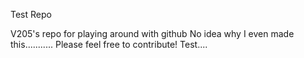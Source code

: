 
 Test Repo

V205's repo for playing around with github
No idea why I even made this...........
Please feel free to contribute!
Test....
